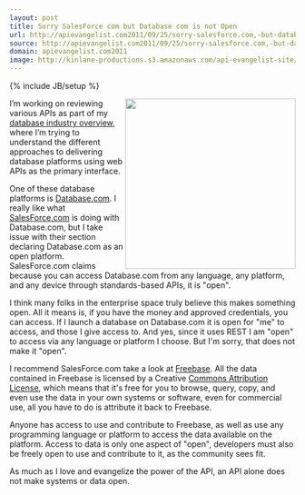 ```yaml
---
layout: post
title: Sorry SalesForce com but Database com is not Open
url: http://apievangelist.com2011/09/25/sorry-salesforce.com,-but-database.com-is-not-open/
source: http://apievangelist.com2011/09/25/sorry-salesforce.com,-but-database.com-is-not-open/
domain: apievangelist.com2011
image: http://kinlane-productions.s3.amazonaws.com/api-evangelist-site/blog/salesforce-logo.png
---
```

{% include JB/setup %}<p>
     <a href="http://www.database.com/es/howitworks"><img src="http://kinlane-productions.s3.amazonaws.com/api-evangelist/salesforce/Database-Com-Open.png"  width="300" align="right" /></a>
</p>
<p>
     I’m working on reviewing various APIs as part of my <a title="database industry overview" href="/industries/databases.php">database industry overview</a>, where I’m trying to understand the different approaches to delivering database platforms using web APIs as the primary interface.
</p>
<p>
     One of these database platforms is <a title="Database.com" href="http://www.database.com">Database.com</a>. I really like what <a title="SalesForce.com" href="http://www.SalesForce.com">SalesForce.com</a> is doing with Database.com, but I take issue with their section declaring Database.com as an open platform. SalesForce.com claims because you can access Database.com from any language, any platform, and any device through standards-based APIs, it is "open".
</p>
<p>
     I think many folks in the enterprise space truly believe this makes something open. All it means is, if you have the money and approved credentials, you can access. If I launch a database on Database.com it is open for "me" to access, and those I give access to. And yes, since it uses REST I am "open" to access via any language or platform I choose. But I'm sorry, that does not make it "open".
</p>
<p>
     I recommend SalesForce.com take a look at <a title="Freebase" href="http://www.freebase.com/">Freebase</a>. All the data contained in Freebase is licensed by a Creative <a title="Creative Commons Attribution License" href="http://creativecommons.org/licenses/by/2.0/">Commons Attribution License</a>, which means that it's free for you to browse, query, copy, and even use the data in your own systems or software, even for commercial use, all you have to do is attribute it back to Freebase.
</p>
<p>
     Anyone has access to use and contribute to Freebase, as well as use any programming language or platform to access the data available on the platform. Access to data is only one aspect of "open", developers must also be freely open to use and contribute to it, as the community sees fit.
</p>
<p>
     As much as I love and evangelize the power of the API, an API alone does not make systems or data open.
</p>
